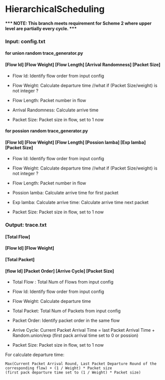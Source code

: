 # HierarchicalScheduling

#### *** NOTE: This branch meets requirement for Scheme 2 where upper level are partially every cycle. *** 

### Input: config.txt



#### for union random trace_generator.py
#### [Flow Id] [Flow Weight] [Flow Length] [Arrival Randomness] [Packet Size]

- Flow Id: Identify flow order from input config

- Flow Weight: Calculate departure time              //what if (Packet Size/weight) is not integer ? 

- Flow Length: Packet number in flow

- Arrival Randomness: Calculate arrive time

- Packet Size: Packet size in flow, set to 1 now



#### for possion random trace_generator.py
#### [Flow Id] [Flow Weight] [Flow Length] [Possion lamba] [Exp lamba] [Packet Size]

- Flow Id: Identify flow order from input config

- Flow Weight: Calculate departure time              //what if (Packet Size/weight) is not integer ? 

- Flow Length: Packet number in flow

- Possion lamba: Calculate arrive time for first packet

- Exp lamba: Calculate arrive time: Calculate arrive time next packet

- Packet Size: Packet size in flow, set to 1 now



### Output: trace.txt

#### [Total Flow]
#### [Flow Id] [Flow Weight]
#### [Total Packet]
#### [flow Id] [Packet Order] [Arrive Cycle] [Packet Size]

- Total Flow : Total Num of Flows from input config

- Flow Id: Identify flow order from input config 

- Flow Weight: Calculate departure time 

- Total Packet: Total Num of Packets from input config

- Packet Order: Identify packet order in the same flow 

- Arrive Cycle: Current Packet Arrival Time = last Packet Arrival Time + Random.union/exp
(first pack arrival time set to 0 or possion) 

- Packet Size: Packet size in flow, set to 1 now




For calculate departure time:
```
Max(Current Packet Arrival Round, Last Packet Departure Round of the corresponding flow) + (1 / Weight) * Packet size  
(first pack departure time set to (1 / Weight) * Packet size)    
```
